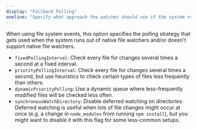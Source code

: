 ```yaml
---
display: "Fallback Polling"
oneline: "Specify what approach the watcher should use if the system runs out of native file watchers."
---
```


When using file system events, this option specifies the polling strategy that gets used when the system runs out of native file watchers and/or doesn't support native file watchers.

- `fixedPollingInterval`: Check every file for changes several times a second at a fixed interval.
- `priorityPollingInterval`: Check every file for changes several times a second, but use heuristics to check certain types of files less frequently than others.
- `dynamicPriorityPolling`: Use a dynamic queue where less-frequently modified files will be checked less often.
- `synchronousWatchDirectory`: Disable deferred watching on directories. Deferred watching is useful when lots of file changes might occur at once (e.g. a change in `node_modules` from running `npm install`), but you might want to disable it with this flag for some less-common setups.
